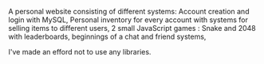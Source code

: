A personal website consisting of different systems:
  Account creation and login with MySQL,
  Personal inventory for every account with systems for selling items to different users,
  2 small JavaScript games : Snake and 2048 with leaderboards,
  beginnings of a chat and friend systems,
  
  I've made an efford not to use any libraries.
